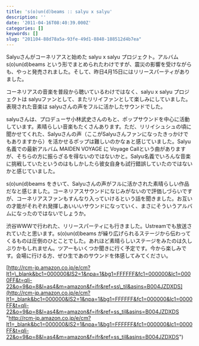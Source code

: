 ```yaml
---
title: 's(o)un(d)beams :: salyu x salyu'
description: ''
date: '2011-04-16T08:40:39.000Z'
categories: []
keywords: []
slug: "201104-88d78a5a-93fe-49d1-8848-188512d4b7ea"
---
```

Salyuさんがコーネリアスと始めた salyu x salyu プロジェクト。アルバム s(o)un(d)beams という形でまとめられたわけですが、震災の影響を受けながらも、やっと発売されました。そして、昨日4月15日にはリリースパーティがありました。

コーネリアスの音楽を普段から聴いているわけではなく、salyu x salyu プロジェクトは salyuファンとして、またリリイファンとして楽しみにしていました。表現された音楽は salyuさんの声をフルに活かしたサウンドでした。

salyuさんは、プロデューサ小林武史さんのもと、ポップサウンドを中心に活動しています。素晴らしい音楽もたくさんあります。ただ、リリイシュシュの頃に聞かせてくれた、Salyuさんの声（ここがSalyuさんファンになったきっかけでもありますから）を活かせるポップは難しいのかなぁと感じていました。Salyu名義での最新アルバム MAIDEN VOYAGE に Voyage Callという曲がありますが、そちらの方に振らざるを得ないのではないかと。Salyu名義でいろんな音楽に挑戦していたというのはもしかしたら彼女自身も試行錯誤していたのではないかと感じていました。

s(o)un(d)beams をきいて、Salyuさんの声がフルに活かされた素晴らしい作品だなと感じました。コーネリアスサウンドになじみがないので評価しづらいですが、コーネリアスファンもすんなり入っていけるという話を聞きました。お互いの才能がそれぞれ発揮しあいいいサウンドになっていく、まさにそういうアルバムになったのではないでしょうか。

渋谷WWWで行われた、リリースパーティにも行きました。Ustreamでも放送されていたと思います。s(o)un(d)beams が繰り広げられるステージから伝わってくるものは圧倒のひとことでした。あれほど素晴らしいステージをみたのは久しぶりかもしれません。ツアーもいくつか聞きに行く予定です。今から楽しみです。会場に行ける方、ぜひ生であのサウンドを体感してみてください。

[http://rcm-jp.amazon.co.jp/e/cm?lt1=\_blank&bc1=000000&IS2=1&npa=1&bg1=FFFFFF&fc1=000000&lc1=0000FF&t=qli-22&o=9&p=8&l=as4&m=amazon&f=ifr&ref=ss\_til&asins=B004JZDXDS](http://rcm-jp.amazon.co.jp/e/cm?lt1=_blank&bc1=000000&IS2=1&npa=1&bg1=FFFFFF&fc1=000000&lc1=0000FF&t=qli-22&o=9&p=8&l=as4&m=amazon&f=ifr&ref=ss_til&asins=B004JZDXDS "http://rcm-jp.amazon.co.jp/e/cm?lt1=_blank&bc1=000000&IS2=1&npa=1&bg1=FFFFFF&fc1=000000&lc1=0000FF&t=qli-22&o=9&p=8&l=as4&m=amazon&f=ifr&ref=ss_til&asins=B004JZDXDS")